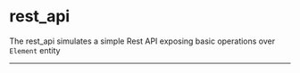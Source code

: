 # rest_api

The rest_api simulates a simple Rest API exposing basic operations over `Element` entity
________________________________________________________________________________
